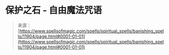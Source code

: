 <!--yml

category: 未分类

date: 2024-06-12 18:49:20

-->

# 保护之石 - 自由魔法咒语

> 来源：[https://www.spellsofmagic.com/spells/spiritual_spells/banishing_spells/11904/page.html#0001-01-01](https://www.spellsofmagic.com/spells/spiritual_spells/banishing_spells/11904/page.html#0001-01-01)
